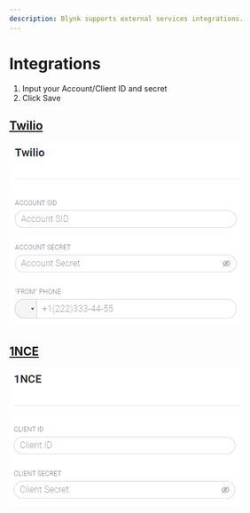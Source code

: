 ```yaml
---
description: Blynk supports external services integrations.
---
```


# Integrations

1. Input your Account/Client ID and secret
2. Click Save

## [Twilio](https://www.twilio.com/)

![](../../.gitbook/assets/Twilio.PNG)

## [1NCE](https://1nce.com/)

![](../../.gitbook/assets/1nce.PNG)
